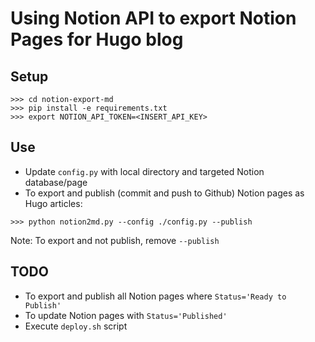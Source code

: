 # Using Notion API to export Notion Pages for Hugo blog

## Setup
```
>>> cd notion-export-md
>>> pip install -e requirements.txt
>>> export NOTION_API_TOKEN=<INSERT_API_KEY>
```

## Use

- Update `config.py` with local directory and targeted Notion database/page
- To export and publish (commit and push to Github) Notion pages as Hugo articles:
```
>>> python notion2md.py --config ./config.py --publish
```

Note: To export and not publish, remove `--publish`

## TODO
- To export and publish all Notion pages where `Status='Ready to Publish'`
- To update Notion pages with `Status='Published'`
- Execute `deploy.sh` script
